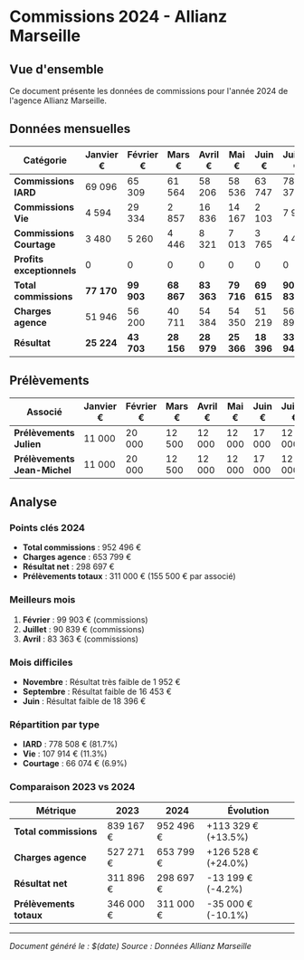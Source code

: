 # Commissions 2024 - Allianz Marseille

## Vue d'ensemble

Ce document présente les données de commissions pour l'année 2024 de l'agence Allianz Marseille.

## Données mensuelles

| Catégorie | Janvier € | Février € | Mars € | Avril € | Mai € | Juin € | Juillet € | Août € | Septembre € | Octobre € | Novembre € | Décembre € | Total |
|-----------|-----------|-----------|--------|---------|-------|--------|-----------|--------|-------------|-----------|-----------|-----------|-------|
| **Commissions IARD** | 69 096 | 65 309 | 61 564 | 58 206 | 58 536 | 63 747 | 78 374 | 61 693 | 66 719 | 61 674 | 64 675 | 68 915 | **778 508** |
| **Commissions Vie** | 4 594 | 29 334 | 2 857 | 16 836 | 14 167 | 2 103 | 7 997 | 9 373 | 2 656 | 5 594 | 3 857 | 8 546 | **107 914** |
| **Commissions Courtage** | 3 480 | 5 260 | 4 446 | 8 321 | 7 013 | 3 765 | 4 468 | 10 340 | 3 685 | 4 908 | 6 469 | 3 919 | **66 074** |
| **Profits exceptionnels** | 0 | 0 | 0 | 0 | 0 | 0 | 0 | 0 | 0 | 0 | 0 | 0 | **0** |
| **Total commissions** | **77 170** | **99 903** | **68 867** | **83 363** | **79 716** | **69 615** | **90 839** | **81 406** | **73 060** | **72 176** | **75 001** | **81 380** | **952 496** |
| **Charges agence** | 51 946 | 56 200 | 40 711 | 54 384 | 54 350 | 51 219 | 56 893 | 50 871 | 56 607 | 55 565 | 73 049 | 52 004 | **653 799** |
| **Résultat** | **25 224** | **43 703** | **28 156** | **28 979** | **25 366** | **18 396** | **33 946** | **30 535** | **16 453** | **16 611** | **1 952** | **29 376** | **298 697** |

## Prélèvements

| Associé | Janvier € | Février € | Mars € | Avril € | Mai € | Juin € | Juillet € | Août € | Septembre € | Octobre € | Novembre € | Décembre € | Total |
|---------|-----------|-----------|--------|---------|-------|--------|-----------|--------|-------------|-----------|-----------|-----------|-------|
| **Prélèvements Julien** | 11 000 | 20 000 | 12 500 | 12 000 | 12 000 | 17 000 | 12 000 | 12 000 | 12 000 | 5 000 | 17 000 | 13 000 | **155 500** |
| **Prélèvements Jean-Michel** | 11 000 | 20 000 | 12 500 | 12 000 | 12 000 | 17 000 | 12 000 | 12 000 | 12 000 | 5 000 | 17 000 | 13 000 | **155 500** |

## Analyse

### Points clés 2024

- **Total commissions** : 952 496 €
- **Charges agence** : 653 799 €
- **Résultat net** : 298 697 €
- **Prélèvements totaux** : 311 000 € (155 500 € par associé)

### Meilleurs mois

1. **Février** : 99 903 € (commissions)
2. **Juillet** : 90 839 € (commissions)
3. **Avril** : 83 363 € (commissions)

### Mois difficiles

- **Novembre** : Résultat très faible de 1 952 €
- **Septembre** : Résultat faible de 16 453 €
- **Juin** : Résultat faible de 18 396 €

### Répartition par type

- **IARD** : 778 508 € (81.7%)
- **Vie** : 107 914 € (11.3%)
- **Courtage** : 66 074 € (6.9%)

### Comparaison 2023 vs 2024

| Métrique | 2023 | 2024 | Évolution |
|----------|------|------|-----------|
| **Total commissions** | 839 167 € | 952 496 € | +113 329 € (+13.5%) |
| **Charges agence** | 527 271 € | 653 799 € | +126 528 € (+24.0%) |
| **Résultat net** | 311 896 € | 298 697 € | -13 199 € (-4.2%) |
| **Prélèvements totaux** | 346 000 € | 311 000 € | -35 000 € (-10.1%) |

---

*Document généré le : $(date)*
*Source : Données Allianz Marseille*
